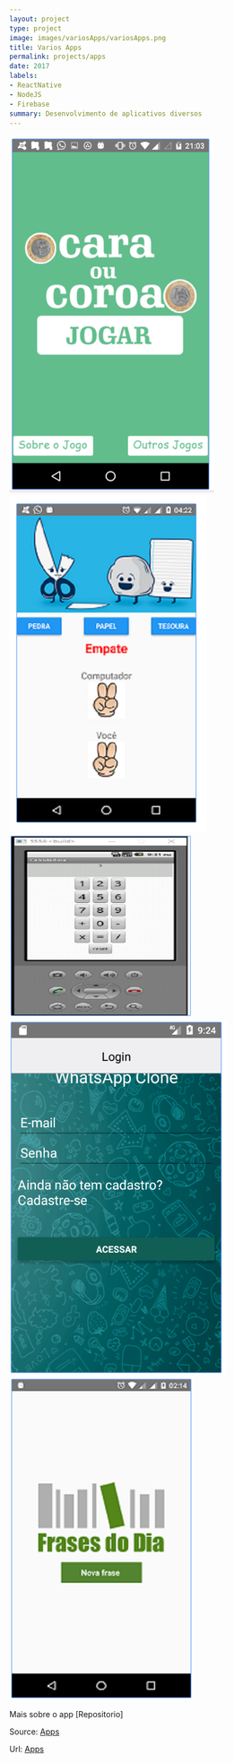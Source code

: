 ```yaml
---
layout: project
type: project
image: images/variosApps/variosApps.png
title: Varios Apps
permalink: projects/apps
date: 2017
labels:
- ReactNative
- NodeJS
- Firebase
summary: Desenvolvimento de aplicativos diversos
---
```


<div class="ui small rounded images">
  <img class="ui image" src="../images/variosApps/caraCoroa.jpg">
  <img class="ui image" src="../images/variosApps/tesouraPapel.png">
  <img class="ui image" src="../images/variosApps/calculadora.png">
</div>

<div class="ui small rounded images">
  <img class="ui image" src="../images/variosApps/whatsappClone.png">
  <img class="ui image" src="../images/variosApps/frases.png">
</div>




Mais sobre o app [Repositorio]

Source: <a href="https://github.com/alexjosesilva/Curso-React-Native">
			<i class="large github icon"></i> Apps
		</a>

Url: <a href="https://play.google.com/store/search?q=alexjosesilva&hl=pt_BR">
			<i class="large fa-google-play icon"></i> Apps
	</a>
